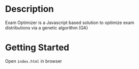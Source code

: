 # Description

Exam Optimizer is a Javascript based solution to optimize exam distributions via a genetic algorithm (GA)

# Getting Started

Open `index.html` in browser
